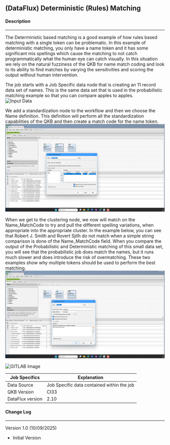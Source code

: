 ## (DataFlux) Deterministic (Rules) Matching

#### Description

------

The Deterministic based matching is a good example of how rules based matching with a single token can be problematic.  In this example of deterministic matching, you only have a name token and it has some significant mis spellings which cause the matching to not catch programmatically what the human eye can catch visually.  In this situation we rely on the natural fuzziness of the QKB for name match coding and look to its ability to find matches by varying the sensitivities and scoring the output without human intervention. 

The job starts with a Job Specific data node that is creating an 11 record data set of names.  This is the same data set that is used in the probabilistic matching example so that you can compare apples to apples.   
![Input Data](ing/deterministic_input_data.jpg)

We add a standardization node to the workflow and then we choose the Name definition.  This definition will perform all the standardization capabilities of the QKB and then create a match code for the name token.  
![Input Data](img/deterministic_matchcodes.jpg)

When we get to the clustering node, we now will match on the Name_MatchCode to try and pull the different spelling variations, when appropriate into the appropriate cluster.  In the example below, you can see that Robert J. Smith and Rovert Sjith do not match when a simple string comparison is done of the Name_MatchCode field.  When you compare the output of the Probabilistic and Deterministic matching of this small data set, you will see that the probabilistic job does match the names, but it runs much slower and does introduce the risk of overmatching.  These two examples show why multiple tokens should be used to perform the best matching.  
![Input Data](img/deterministic_clustered_data.jpg)



![GITLAB Image](./img/Screenshot_1_2.jpg)




| Job Specifics    | Explanation                                |
| ---------------- | ------------------------------------------ |
| Data Source      | Job Specific data contained within the job |
| QKB Version      | CI33                                       |
| DataFlux version | 2.10                                       |

#### Change Log

------

Version 1.0 (10/09/2025)

- Initial Version
